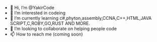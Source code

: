 - 👋 Hi, I’m @YakirCode
- 👀 I’m interested in codeing
- 🌱 I’m currently learning c#,phyton,assembly,CCNA,C++,HTML,JAVA SCRIPT,C,ROBY,GO,RUST AND MORE.
- 💞️ I’m looking to collaborate on helping people code
- 📫 How to reach me (coming soon)

<!---
YakirCode/YakirCode is a ✨ special ✨ repository because its `README.md` (this file) appears on your GitHub profile.
You can click the Preview link to take a look at your changes.
--->
